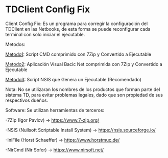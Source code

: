 # TDClient Config Fix

Client Config Fix: Es un programa para corregir la configuración del TDClient en las Netbooks, de esta forma se puede reconfigurar cada terminal con solo iniciar el ejecutable.

Metodos:

 [Metodo1](Metodo1): Script CMD comprimido con 7Zip y Convertido a Ejecutable

 [Metodo2](Metodo2): Aplicación Visual Bacic Net comprimida con 7Zip y Convertido a Ejecutable

 [Metodo3](Metodo3): Script NSIS que Genera un Ejecutable (Recomendado)


Nota: No se utilizaran los nombres de los productos que forman parte del sistema TD, para evitar problemas legales, dado que son propiedad de sus respectivos dueños.

Software: Se utilizan herramientas de terceros:

 -7Zip (Igor Pavlov) -> https://www.7-zip.org/

 -NSIS (Nullsoft Scriptable Install System) -> https://nsis.sourceforge.io/

 -IniFile (Horst Schaeffer) -> https://www.horstmuc.de/

 -NirCmd (Nir Sofer) -> https://www.nirsoft.net/
